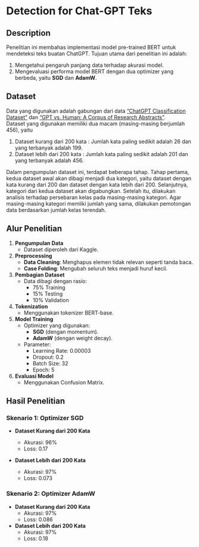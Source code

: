 # Detection for Chat-GPT Teks

## Description 
Penelitian ini membahas implementasi model pre-trained BERT untuk mendeteksi teks buatan ChatGPT. Tujuan utama dari penelitian ini adalah:
1. Mengetahui pengaruh panjang data terhadap akurasi model.
2. Mengevaluasi performa model BERT dengan dua optimizer yang berbeda, yaitu **SGD** dan **AdamW**.

## Dataset 
Data yang digunakan adalah gabungan dari data [“ChatGPT Classification Dataset”](https://www.kaggle.com/datasets/mahdimaktabdar/chatgpt-classification-dataset) dan [“GPT vs. Human: A Corpus of Research Abstracts”](https://www.kaggle.com/datasets/heleneeriksen/gpt-vs-human-a-corpus-of-research-abstracts).   
Dataset yang digunakan memiliki dua macam (masing-masing berjumlah 456), yaitu 
1. Dataset kurang dari 200 kata : Jumlah kata paling sedikit adalah 26 dan yang terbanyak adalah 199. 
2. Dataset lebih dari 200 kata : Jumlah kata paling sedikit adalah 201 dan yang terbanyak adalah 456.
     
Dalam pengumpulan dataset ini, terdapat beberapa tahap. Tahap pertama, kedua dataset awal akan dibagi menjadi dua kategori, yaitu dataset dengan kata kurang dari 200 dan dataset dengan kata lebih dari 200. Selanjutnya, kategori dari kedua dataset akan digabungkan. Setelah itu, dilakukan analisis terhadap persebaran kelas pada masing-masing kategori. Agar masing-masing kategori memliki jumlah yang sama, dilakukan pemotongan data berdasarkan jumlah kelas terendah. 

## Alur Penelitian
1. **Pengumpulan Data**
   - Dataset diperoleh dari Kaggle.
2. **Preprocessing**
   - **Data Cleaning**: Menghapus elemen tidak relevan seperti tanda baca.
   - **Case Folding**: Mengubah seluruh teks menjadi huruf kecil.
3. **Pembagian Dataset**
   - Data dibagi dengan rasio: 
     - 75% Training
     - 15% Testing
     - 10% Validation
4. **Tokenization**
   - Menggunakan tokenizer BERT-base.
5. **Model Training**
   - Optimizer yang digunakan:
     - **SGD** (dengan momentum).
     - **AdamW** (dengan weight decay).
   - Parameter:
     - Learning Rate: 0.00003
     - Dropout: 0.2
     - Batch Size: 32
     - Epoch: 5
6. **Evaluasi Model**
   - Menggunakan Confusion Matrix.
  
## Hasil Penelitian
### Skenario 1: Optimizer SGD
- **Dataset Kurang dari 200 Kata**
  - Akurasi: 96%
  - Loss: 0.17
    
- **Dataset Lebih dari 200 Kata**
  - Akurasi: 97%
  - Loss: 0.073

### Skenario 2: Optimizer AdamW
- **Dataset Kurang dari 200 Kata**
  - Akurasi: 97%
  - Loss: 0.086
- **Dataset Lebih dari 200 Kata**
  - Akurasi: 97%
  - Loss: 0.18
